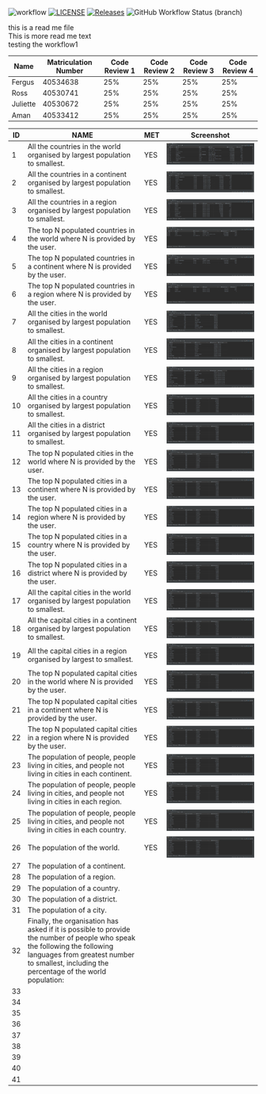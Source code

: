 ![workflow](https://github.com/Group-10-SEM/group10sem/actions/workflows/main.yml/badge.svg)
[![LICENSE](https://img.shields.io/github/license/Group-10-SEM/group10sem.svg?style=flat-square)](https://github.com/Group-10-SEM/group10sem/blob/master/LICENSE)
[![Releases](https://img.shields.io/github/release/Group-10-SEM/group10sem/all.svg?style=flat-square)](https://github.com/<github-username>/group10sem/releases)
![GitHub Workflow Status (branch)](https://img.shields.io/github/actions/workflow/status/Group-10-SEM/group10sem/main.yml?branch=release)

this is a read me file\
This is more read me text\
testing the workflow1

| Name     | Matriculation Number | Code Review 1 | Code Review 2 | Code Review 3 | Code Review 4 |
|----------|----------------------|---------------|---------------|---------------|---------------|
| Fergus   | 40534638             | 25%           | 25%           | 25%           | 25%           |
| Ross     | 40530741             | 25%           | 25%           | 25%           | 25%           |
| Juliette | 40530672             | 25%           | 25%           | 25%           | 25%           |
| Aman     | 40533412             | 25%           | 25%           | 25%           | 25%           |



| ID  | NAME                                                                                                                                                                                                                      | MET | Screenshot                              |
|-----|---------------------------------------------------------------------------------------------------------------------------------------------------------------------------------------------------------------------------|-----|-----------------------------------------|
| 1   | All the countries in the world organised by largest population to smallest.                                                                                                                                               | YES | ![img1.png](readmeImages/img1.png "")   |
| 2   | All the countries in a continent organised by largest population to smallest.                                                                                                                                             | YES | ![img2.png](readmeImages/img2.png "")   |
| 3   | All the countries in a region organised by largest population to smallest.                                                                                                                                                | YES | ![img3.png](readmeImages/img3.png "")   |
| 4   | The top N populated countries in the world where N is provided by the user.                                                                                                                                               | YES | ![img4.png](readmeImages/img4.png "")   |
| 5   | The top N populated countries in a continent where N is provided by the user.                                                                                                                                             | YES | ![img5.png](readmeImages/img5.png "")   |
| 6   | The top N populated countries in a region where N is provided by the user.                                                                                                                                                | YES | ![img6.png](readmeImages/img6.png "")   |
| 7   | All the cities in the world organised by largest population to smallest.                                                                                                                                                  | YES | ![img7.png](readmeImages/img7.png "")   |
| 8   | All the cities in a continent organised by largest population to smallest.                                                                                                                                                | YES | ![img8.png](readmeImages/img8.png "")   |
| 9   | All the cities in a region organised by largest population to smallest.                                                                                                                                                   | YES | ![img9.png](readmeImages/img9.png "")   |
| 10  | All the cities in a country organised by largest population to smallest.                                                                                                                                                  | YES | ![img10.png](readmeImages/img10.png "") |
| 11  | All the cities in a district organised by largest population to smallest.                                                                                                                                                 | YES | ![img11.png](readmeImages/img10.png "") |
| 12  | The top N populated cities in the world where N is provided by the user.                                                                                                                                                  | YES | ![img12.png](readmeImages/img10.png "") |
| 13  | The top N populated cities in a continent where N is provided by the user.                                                                                                                                                | YES | ![img13.png](readmeImages/img10.png "") |
| 14  | The top N populated cities in a region where N is provided by the user.                                                                                                                                                   | YES | ![img14.png](readmeImages/img10.png "") |
| 15  | The top N populated cities in a country where N is provided by the user.                                                                                                                                                  | YES | ![img15.png](readmeImages/img10.png "") |
| 16  | The top N populated cities in a district where N is provided by the user.                                                                                                                                                 | YES | ![img16.png](readmeImages/img10.png "") |
| 17  | All the capital cities in the world organised by largest population to smallest.                                                                                                                                          | YES | ![img17.png](readmeImages/img10.png "") |
| 18  | All the capital cities in a continent organised by largest population to smallest.                                                                                                                                        | YES | ![img18.png](readmeImages/img10.png "") |
| 19  | All the capital cities in a region organised by largest to smallest.                                                                                                                                                      | YES | ![img19.png](readmeImages/img10.png "") |
| 20  | The top N populated capital cities in the world where N is provided by the user.                                                                                                                                          | YES | ![img20.png](readmeImages/img10.png "") |
| 21  | The top N populated capital cities in a continent where N is provided by the user.                                                                                                                                        | YES | ![img21.png](readmeImages/img10.png "") |
| 22  | The top N populated capital cities in a region where N is provided by the user.                                                                                                                                           | YES | ![img22.png](readmeImages/img10.png "") |
| 23  | The population of people, people living in cities, and people not living in cities in each continent.                                                                                                                     | YES | ![img23.png](readmeImages/img10.png "") |
| 24  | The population of people, people living in cities, and people not living in cities in each region.                                                                                                                        | YES | ![img24.png](readmeImages/img10.png "") |
| 25  | The population of people, people living in cities, and people not living in cities in each country.                                                                                                                       | YES | ![img25.png](readmeImages/img10.png "") |
| 26  | The population of the world.                                                                                                                                                                                              | YES | ![img26.png](readmeImages/img10.png "") |
| 27  | The population of a continent.                                                                                                                                                                                            ||     |     |
| 28  | The population of a region.                                                                                                                                                                                               ||     |     |
| 29  | The population of a country.                                                                                                                                                                                              ||     |     |
| 30  | The population of a district.                                                                                                                                                                                             ||     |     |
| 31  | The population of a city.                                                                                                                                                                                                 ||     |     |
| 32  | Finally, the organisation has asked if it is possible to provide the number of people who speak the following the following languages from greatest number to smallest, including the percentage of the world population: ||     |     |
| 33  |||                                                                                                                                                                                                                           |     |     |
| 34  |||                                                                                                                                                                                                                           |     |     |
| 35  |||                                                                                                                                                                                                                           |     |     |
| 36  |||                                                                                                                                                                                                                           |     |     |
| 37  |||                                                                                                                                                                                                                           |     |     |
| 38  |||                                                                                                                                                                                                                           |     |     |
| 39  |||                                                                                                                                                                                                                           |     |     |
| 40  |||                                                                                                                                                                                                                           |     |     |
| 41  |||                                                                                                                                                                                                                           |     |     |
